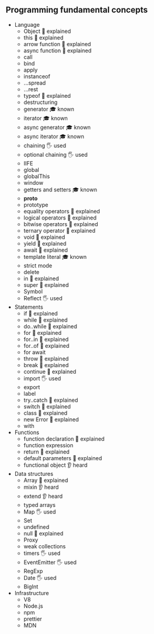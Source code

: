 ﻿## Programming fundamental concepts

- Language
  - Object 🙋 explained
  - this 🙋 explained
  - arrow function 🙋 explained
  - async function 🙋 explained
  - call
  - bind
  - apply
  - instanceof
  - ...spread
  - ...rest
  - typeof 🙋 explained
  - destructuring
  - generator 🎓 known
  - iterator 🎓 known
  - async generator 🎓 known
  - async iterator 🎓 known
  - chaining 🖐️ used
  - optional chaining 🖐️ used
  - IIFE
  - global
  - globalThis
  - window
  - getters and setters 🎓 known
  - __proto__
  - prototype
  - equality operators 🙋 explained
  - logical operators 🙋 explained
  - bitwise operators 🙋 explained
  - ternary operator 🙋 explained
  - void 🙋 explained
  - yield 🙋 explained
  - await 🙋 explained
  - template literal 🎓 known
  - strict mode
  - delete
  - in 🙋 explained
  - super 🙋 explained
  - Symbol
  - Reflect 🖐️ used
- Statements
  - if 🙋 explained
  - while 🙋 explained
  - do..while 🙋 explained
  - for 🙋 explained
  - for..in 🙋 explained
  - for..of 🙋 explained
  - for await
  - throw 🙋 explained
  - break 🙋 explained
  - continue 🙋 explained
  - import 🖐️ used
  - export
  - label
  - try..catch 🙋 explained
  - switch 🙋 explained
  - class 🙋 explained
  - new Error 🙋 explained
  - with
- Functions
  - function declaration 🙋 explained
  - function expression
  - return 🙋 explained
  - default parameters 🙋 explained
  - functional object 👂 heard
- Data structures
  - Array 🙋 explained
  - mixin 👂 heard
  - extend 👂 heard
  - typed arrays
  - Map 🖐️ used
  - Set
  - undefined
  - null 🙋 explained
  - Proxy
  - weak collections
  - timers 🖐️ used
  - EventEmitter 🖐️ used
  - RegExp
  - Date 🖐️ used
  - BigInt
- Infrastructure
  - V8
  - Node.js
  - npm
  - prettier
  - MDN
